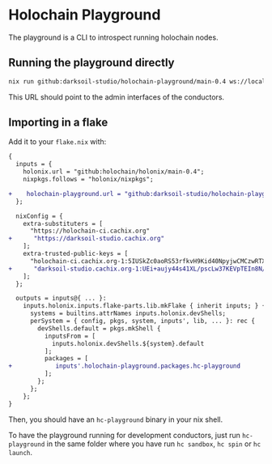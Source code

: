 # Holochain Playground

The playground is a CLI to introspect running holochain nodes.

## Running the playground directly

```bash
nix run github:darksoil-studio/holochain-playground/main-0.4 ws://localhost:8888 ws://localhost:8889
```

This URL should point to the admin interfaces of the conductors.

## Importing in a flake

Add it to your `flake.nix` with:

```diff
{
  inputs = {
    holonix.url = "github:holochain/holonix/main-0.4";
    nixpkgs.follows = "holonix/nixpkgs";

+    holochain-playground.url = "github:darksoil-studio/holochain-playground/main-0.4";
  };

  nixConfig = {
    extra-substituters = [
      "https://holochain-ci.cachix.org"
+      "https://darksoil-studio.cachix.org"
    ];
    extra-trusted-public-keys = [
      "holochain-ci.cachix.org-1:5IUSkZc0aoRS53rfkvH9Kid40NpyjwCMCzwRTXy+QN8="
+      "darksoil-studio.cachix.org-1:UEi+aujy44s41XL/pscLw37KEVpTEIn8N/kn7jO8rkc="
    ];
  };

  outputs = inputs@{ ... }:
    inputs.holonix.inputs.flake-parts.lib.mkFlake { inherit inputs; } {
      systems = builtins.attrNames inputs.holonix.devShells;
      perSystem = { config, pkgs, system, inputs', lib, ... }: rec {
        devShells.default = pkgs.mkShell {
          inputsFrom = [
            inputs.holonix.devShells.${system}.default
          ];
          packages = [
+            inputs'.holochain-playground.packages.hc-playground
          ];
        };
      };
    };
}
```

Then, you should have an `hc-playground` binary in your nix shell.

To have the playground running for development conductors, just run `hc-playground` in the same folder where you have run `hc sandbox`, `hc spin` or `hc launch`.
